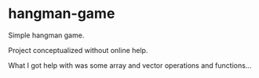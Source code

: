 # hangman-game
Simple hangman game.

Project conceptualized without online help.

What I got help with was some array and vector operations and functions...
